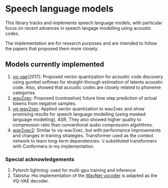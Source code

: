 # Speech language models

This library tracks and implements speech language models, with particular focus on recent advances in speech langage modelling using acoustic codes.

The implementation are for research purposes and are intended to follow the papers that proposed them more closely.

## Models currently implemented

1. [vq-vae](https://arxiv.org/abs/1711.00937)(2017): Proposed vector quantization for acoustic code discovery using gumbel softmax for straight-through estimation of latents acoustic code. Also, showed that acoustic codes are closely related to phoneme categories.
1. [wav2vec](https://arxiv.org/abs/1904.05862): Proposed (contrastive) future time step prediction of actual tokens from negative samples.
1. [vq-wav2vec](https://arxiv.org/abs/1910.05453): Applied vector quantization to wav2vec and show promising results for speech language modelling (using masked language modelling), ASR, They also showed higher quality to compression ratio than conventional audio compression algotithms.
1. [wav2vec2](https://arxiv.org/abs/2006.11477): Similar to vq-wav2vec, but with performance improvements and changes in training strategies. Transformer used as the context network to learn long-term dependencies. \i substituted transformers with Conformers in my implementation.

### Special acknowledgements

1. Pytorch lightning: used for multi-gpu training and inference
1. Tabisha: His implementation of the [WavNet vocoder](https://github.com/tabisheva/wavenet-vocoder) is adapted as the VQ-VAE decoder.
